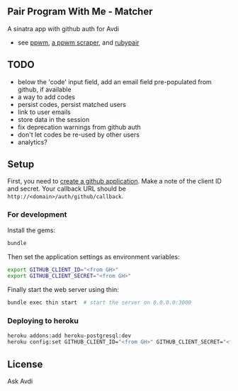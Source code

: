 ## Pair Program With Me - Matcher

A sinatra app with github auth for Avdi

* see [ppwm](https://github.com/avdi/ppwm), [a ppwm scraper](https://github.com/martyhines/pair_with_me), and [rubypair](https://github.com/rubypair/rubypair)

## TODO

* below the 'code' input field, add an email field pre-populated from github, if available 
* a way to add codes
* persist codes, persist matched users
* link to user emails
* store data in the session
* fix deprecation warnings from github auth
* don't let codes be re-used by other users
* analytics?

## Setup

First, you need to [create a github application](https://github.com/settings/applications/new). Make a note of the client ID and secret. Your callback URL should be `http://<domain>/auth/github/callback`.

### For development

Install the gems:

```bash
bundle
```

Then set the application settings as environment variables:

```bash
export GITHUB_CLIENT_ID="<from GH>"
export GITHUB_CLIENT_SECRET="<from GH>"
```

Finally start the web server using thin:

```bash
bundle exec thin start  # start the server on 0.0.0.0:3000
```

### Deploying to heroku

  ```bash
  heroku addons:add heroku-postgresql:dev
  heroku config:set GITHUB_CLIENT_ID="<from GH>" GITHUB_CLIENT_SECRET="<from GH>"
  ```

## License

Ask Avdi
